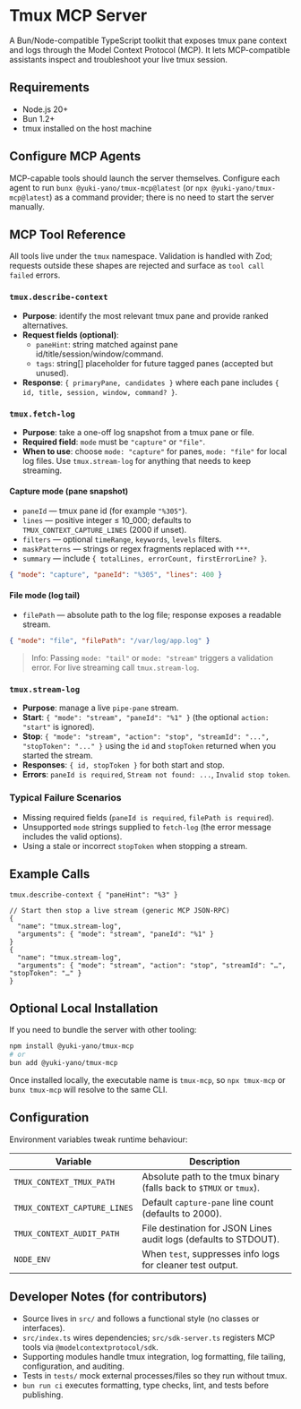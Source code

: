 # Tmux MCP Server

A Bun/Node-compatible TypeScript toolkit that exposes tmux pane context and logs through the Model Context Protocol (MCP). It lets MCP-compatible assistants inspect and troubleshoot your live tmux session.

## Requirements
- Node.js 20+
- Bun 1.2+
- tmux installed on the host machine

## Configure MCP Agents
MCP-capable tools should launch the server themselves. Configure each agent to run `bunx @yuki-yano/tmux-mcp@latest` (or `npx @yuki-yano/tmux-mcp@latest`) as a command provider; there is no need to start the server manually.

## MCP Tool Reference
All tools live under the `tmux` namespace. Validation is handled with Zod; requests outside these shapes are rejected and surface as `tool call failed` errors.

### `tmux.describe-context`
- **Purpose**: identify the most relevant tmux pane and provide ranked alternatives.
- **Request fields (optional)**:
  - `paneHint`: string matched against pane id/title/session/window/command.
  - `tags`: string[] placeholder for future tagged panes (accepted but unused).
- **Response**: `{ primaryPane, candidates }` where each pane includes `{ id, title, session, window, command? }`.

### `tmux.fetch-log`
- **Purpose**: take a one-off log snapshot from a tmux pane or file.
- **Required field**: `mode` must be `"capture"` or `"file"`.
- **When to use**: choose `mode: "capture"` for panes, `mode: "file"` for local log files. Use `tmux.stream-log` for anything that needs to keep streaming.

#### Capture mode (pane snapshot)
- `paneId` — tmux pane id (for example `"%305"`).
- `lines` — positive integer ≤ 10_000; defaults to `TMUX_CONTEXT_CAPTURE_LINES` (2000 if unset).
- `filters` — optional `timeRange`, `keywords`, `levels` filters.
- `maskPatterns` — strings or regex fragments replaced with `***`.
- `summary` — include `{ totalLines, errorCount, firstErrorLine? }`.

```json
{ "mode": "capture", "paneId": "%305", "lines": 400 }
```

#### File mode (log tail)
- `filePath` — absolute path to the log file; response exposes a readable stream.

```json
{ "mode": "file", "filePath": "/var/log/app.log" }
```

> Info: Passing `mode: "tail"` or `mode: "stream"` triggers a validation error. For live streaming call `tmux.stream-log`.

### `tmux.stream-log`
- **Purpose**: manage a live `pipe-pane` stream.
- **Start**: `{ "mode": "stream", "paneId": "%1" }` (the optional `action: "start"` is ignored).
- **Stop**: `{ "mode": "stream", "action": "stop", "streamId": "...", "stopToken": "..." }` using the `id` and `stopToken` returned when you started the stream.
- **Responses**: `{ id, stopToken }` for both start and stop.
- **Errors**: `paneId is required`, `Stream not found: ...`, `Invalid stop token`.

### Typical Failure Scenarios
- Missing required fields (`paneId is required`, `filePath is required`).
- Unsupported `mode` strings supplied to `fetch-log` (the error message includes the valid options).
- Using a stale or incorrect `stopToken` when stopping a stream.

## Example Calls
```jsonc
tmux.describe-context { "paneHint": "%3" }

// Start then stop a live stream (generic MCP JSON-RPC)
{
  "name": "tmux.stream-log",
  "arguments": { "mode": "stream", "paneId": "%1" }
}
{
  "name": "tmux.stream-log",
  "arguments": { "mode": "stream", "action": "stop", "streamId": "…", "stopToken": "…" }
}
```

## Optional Local Installation
If you need to bundle the server with other tooling:
```bash
npm install @yuki-yano/tmux-mcp
# or
bun add @yuki-yano/tmux-mcp
```
Once installed locally, the executable name is `tmux-mcp`, so `npx tmux-mcp` or `bunx tmux-mcp` will resolve to the same CLI.

## Configuration
Environment variables tweak runtime behaviour:

| Variable | Description |
| --- | --- |
| `TMUX_CONTEXT_TMUX_PATH` | Absolute path to the tmux binary (falls back to `$TMUX` or `tmux`). |
| `TMUX_CONTEXT_CAPTURE_LINES` | Default `capture-pane` line count (defaults to 2000). |
| `TMUX_CONTEXT_AUDIT_PATH` | File destination for JSON Lines audit logs (defaults to STDOUT). |
| `NODE_ENV` | When `test`, suppresses info logs for cleaner test output. |

## Developer Notes (for contributors)
- Source lives in `src/` and follows a functional style (no classes or interfaces).
- `src/index.ts` wires dependencies; `src/sdk-server.ts` registers MCP tools via `@modelcontextprotocol/sdk`.
- Supporting modules handle tmux integration, log formatting, file tailing, configuration, and auditing.
- Tests in `tests/` mock external processes/files so they run without tmux.
- `bun run ci` executes formatting, type checks, lint, and tests before publishing.
